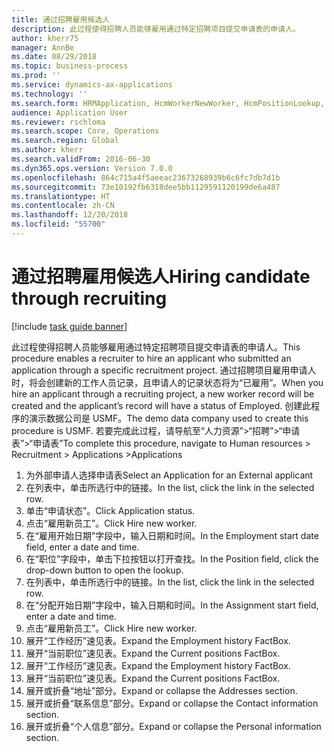 ```yaml
---
title: 通过招聘雇用候选人
description: 此过程使得招聘人员能够雇用通过特定招聘项目提交申请表的申请人。
author: kherr75
manager: AnnBe
ms.date: 08/29/2018
ms.topic: business-process
ms.prod: ''
ms.service: dynamics-ax-applications
ms.technology: ''
ms.search.form: HRMApplication, HcmWorkerNewWorker, HcmPositionLookup, HcmWorker, HcmPosition, HcmPositionDateManager,  DefaultDashboard
audience: Application User
ms.reviewer: rschloma
ms.search.scope: Core, Operations
ms.search.region: Global
ms.author: kherr
ms.search.validFrom: 2016-06-30
ms.dyn365.ops.version: Version 7.0.0
ms.openlocfilehash: 864c715a4f5aeeac23673268939b6c6fc7db7d1b
ms.sourcegitcommit: 73e10192fb6318dee5bb1129591120199de6a487
ms.translationtype: HT
ms.contentlocale: zh-CN
ms.lasthandoff: 12/20/2018
ms.locfileid: "55700"
---
```

# <a name="hiring-candidate-through-recruiting"></a><span data-ttu-id="e4e8b-103">通过招聘雇用候选人</span><span class="sxs-lookup"><span data-stu-id="e4e8b-103">Hiring candidate through recruiting</span></span>

[!include [task guide banner](../../includes/task-guide-banner.md)]

<span data-ttu-id="e4e8b-104">此过程使得招聘人员能够雇用通过特定招聘项目提交申请表的申请人。</span><span class="sxs-lookup"><span data-stu-id="e4e8b-104">This procedure enables a recruiter to hire an applicant who submitted an application through a specific recruitment project.</span></span> <span data-ttu-id="e4e8b-105">通过招聘项目雇用申请人时，将会创建新的工作人员记录，且申请人的记录状态将为“已雇用”。</span><span class="sxs-lookup"><span data-stu-id="e4e8b-105">When you hire an applicant through a recruiting project, a new worker record will be created and the applicant’s record will have a status of Employed.</span></span> <span data-ttu-id="e4e8b-106">创建此程序的演示数据公司是 USMF。</span><span class="sxs-lookup"><span data-stu-id="e4e8b-106">The demo data company used to create this procedure is USMF.</span></span> <span data-ttu-id="e4e8b-107">若要完成此过程，请导航至“人力资源”>“招聘”>“申请表”>“申请表”</span><span class="sxs-lookup"><span data-stu-id="e4e8b-107">To complete this procedure, navigate to Human resources > Recruitment > Applications >Applications</span></span> 

1. <span data-ttu-id="e4e8b-108">为外部申请人选择申请表</span><span class="sxs-lookup"><span data-stu-id="e4e8b-108">Select an Application for an External applicant</span></span>
2. <span data-ttu-id="e4e8b-109">在列表中，单击所选行中的链接。</span><span class="sxs-lookup"><span data-stu-id="e4e8b-109">In the list, click the link in the selected row.</span></span>
3. <span data-ttu-id="e4e8b-110">单击“申请状态”。</span><span class="sxs-lookup"><span data-stu-id="e4e8b-110">Click Application status.</span></span>
4. <span data-ttu-id="e4e8b-111">点击“雇用新员工”。</span><span class="sxs-lookup"><span data-stu-id="e4e8b-111">Click Hire new worker.</span></span>
5. <span data-ttu-id="e4e8b-112">在“雇用开始日期”字段中，输入日期和时间。</span><span class="sxs-lookup"><span data-stu-id="e4e8b-112">In the Employment start date field, enter a date and time.</span></span>
6. <span data-ttu-id="e4e8b-113">在“职位”字段中，单击下拉按钮以打开查找。</span><span class="sxs-lookup"><span data-stu-id="e4e8b-113">In the Position field, click the drop-down button to open the lookup.</span></span>
7. <span data-ttu-id="e4e8b-114">在列表中，单击所选行中的链接。</span><span class="sxs-lookup"><span data-stu-id="e4e8b-114">In the list, click the link in the selected row.</span></span>
8. <span data-ttu-id="e4e8b-115">在“分配开始日期”字段中，输入日期和时间。</span><span class="sxs-lookup"><span data-stu-id="e4e8b-115">In the Assignment start field, enter a date and time.</span></span>
9. <span data-ttu-id="e4e8b-116">点击“雇用新员工”。</span><span class="sxs-lookup"><span data-stu-id="e4e8b-116">Click Hire new worker.</span></span>
10. <span data-ttu-id="e4e8b-117">展开“工作经历”速见表。</span><span class="sxs-lookup"><span data-stu-id="e4e8b-117">Expand the Employment history FactBox.</span></span>
11. <span data-ttu-id="e4e8b-118">展开“当前职位”速见表。</span><span class="sxs-lookup"><span data-stu-id="e4e8b-118">Expand the Current positions FactBox.</span></span>
12. <span data-ttu-id="e4e8b-119">展开“工作经历”速见表。</span><span class="sxs-lookup"><span data-stu-id="e4e8b-119">Expand the Employment history FactBox.</span></span>
13. <span data-ttu-id="e4e8b-120">展开“当前职位”速见表。</span><span class="sxs-lookup"><span data-stu-id="e4e8b-120">Expand the Current positions FactBox.</span></span>
14. <span data-ttu-id="e4e8b-121">展开或折叠“地址”部分。</span><span class="sxs-lookup"><span data-stu-id="e4e8b-121">Expand or collapse the Addresses section.</span></span>
15. <span data-ttu-id="e4e8b-122">展开或折叠“联系信息”部分。</span><span class="sxs-lookup"><span data-stu-id="e4e8b-122">Expand or collapse the Contact information section.</span></span>
16. <span data-ttu-id="e4e8b-123">展开或折叠“个人信息”部分。</span><span class="sxs-lookup"><span data-stu-id="e4e8b-123">Expand or collapse the Personal information section.</span></span>

